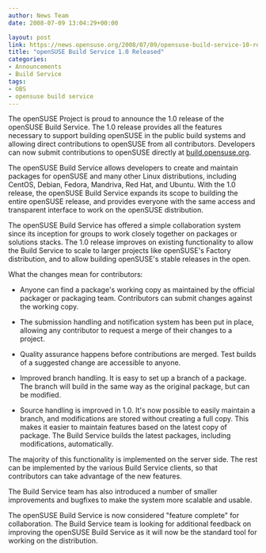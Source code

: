 ```yaml
---
author: News Team
date: 2008-07-09 13:04:29+00:00

layout: post
link: https://news.opensuse.org/2008/07/09/opensuse-build-service-10-released/
title: "openSUSE Build Service 1.0 Released"
categories:
- Announcements
- Build Service
tags:
- OBS
- opensuse build service
---
```

The openSUSE Project is proud to announce the 1.0 release of the openSUSE Build Service. The 1.0 release provides all the features necessary to support building openSUSE in the public build systems and allowing direct contributions to openSUSE from all contributors. Developers can now submit contributions to openSUSE directly at [build.opensuse.org](http://build.opensuse.org/).

The openSUSE Build Service allows developers to create and maintain packages for openSUSE and many other Linux distributions, including CentOS, Debian, Fedora, Mandriva, Red Hat, and Ubuntu. With the 1.0 release, the openSUSE Build Service expands its scope to building the entire openSUSE release, and provides everyone with the same access and transparent interface to work on the openSUSE distribution.

The openSUSE Build Service has offered a simple collaboration system since its inception for groups to work closely together on packages or solutions stacks. The 1.0 release improves on existing functionality to allow the Build Service to scale to larger projects like openSUSE's Factory distribution, and to allow building openSUSE's stable releases in the open.

What the changes mean for contributors:



	
  * Anyone can find a package's working copy as maintained by the official packager or packaging team. Contributors can submit changes against the working copy.

	
  * The submission handling and notification system has been put in place, allowing any contributor to request a merge of their changes to a project.

	
  * Quality assurance happens before contributions are merged. Test builds of a suggested change are accessible to anyone.

	
  * Improved branch handling. It is easy to set up a branch of a package. The branch will build in the same way as the original package, but can be modified.

	
  * Source handling is improved in 1.0. It's now possible to easily maintain a branch, and modifications are stored without creating a full copy. This makes it easier to maintain features based on the latest copy of package. The Build Service builds the latest packages, including modifications, automatically.


The majority of this functionality is implemented on the server side. The rest can be implemented by the various Build Service clients, so that contributors can take advantage of the new features.

The Build Service team has also introduced a number of smaller improvements and bugfixes to make the system more scalable and usable.

The openSUSE Build Service is now considered "feature complete" for collaboration. The Build Service team is looking for additional feedback on improving the openSUSE Build Service as it will now be the standard tool for working on the distribution.		
